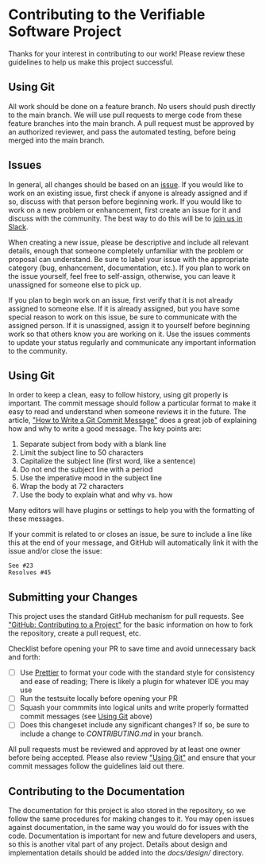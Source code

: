 # Contributing to the Verifiable Software Project

Thanks for your interest in contributing to our work! Please review these guidelines to help us make this project successful.

## Using Git

All work should be done on a feature branch. No users should push directly to the main branch. We will use pull requests to merge code from these feature branches into the main branch. A pull request must be approved by an authorized reviewer, and pass the automated testing, before being merged into the main branch.

## Issues

In general, all changes should be based on an [issue](https://github.com/verifiablesoftware/vsw/issues). If you would like to work on an existing issue, first check if anyone is already assigned and if so, discuss with that person before beginning work. If you would like to work on a new problem or enhancement, first create an issue for it and discuss with the community. The best way to do this will be to [join us in Slack](https://forms.office.com/Pages/ResponsePage.aspx?id=8o_uD7KjGECcdTodVZH-3OiciJKG_BJHrqMNgnsFFqtUOVZLWlhMTDJLVUxYTk1UWFBOSkMzM0pESy4u).

When creating a new issue, please be descriptive and include all relevant details, enough that someone completely unfamiliar with the problem or proposal can understand. Be sure to label your issue with the appropriate category (bug, enhancement, documentation, etc.). If you plan to work on the issue yourself, feel free to self-assign, otherwise, you can leave it unassigned for someone else to pick up.

If you plan to begin work on an issue, first verify that it is not already assigned to someone else. If it is already assigned, but you have some special reason to work on this issue, be sure to communicate with the assigned person. If it is unassigned, assign it to yourself before beginning work so that others know you are working on it. Use the issues comments to update your status regularly and communicate any important information to the community.

## Using Git

In order to keep a clean, easy to follow history, using git properly is important. The commit message should follow a particular format to make it easy to read and understand when someone reviews it in the future. The article, ["How to Write a Git Commit Message"](https://chris.beams.io/posts/git-commit/) does a great job of explaining how and why to write a good message. The key points are:

1. Separate subject from body with a blank line
2. Limit the subject line to 50 characters
3. Capitalize the subject line (first word, like a sentence)
4. Do not end the subject line with a period
5. Use the imperative mood in the subject line
6. Wrap the body at 72 characters
7. Use the body to explain what and why vs. how

Many editors will have plugins or settings to help you with the formatting of these messages.

If your commit is related to or closes an issue, be sure to include a line like this at the end of your message, and GitHub will automatically link it with the issue and/or close the issue:

```
See #23
Resolves #45
```

## Submitting your Changes

This project uses the standard GitHub mechanism for pull requests. See ["GitHub: Contributing to a Project"](https://git-scm.com/book/en/v2/GitHub-Contributing-to-a-Project) for the basic information on how to fork the repository, create a pull request, etc.

Checklist before opening your PR to save time and avoid unnecessary back and forth:
- [ ] Use [Prettier](https://prettier.io/) to format your code with the standard style for consistency and ease of reading; There is likely a plugin for whatever IDE you may use
- [ ] Run the testsuite locally before opening your PR
- [ ] Squash your commmits into logical units and write properly formatted commit messages (see [Using Git](#using-git) above)
- [ ] Does this changeset include any significant changes? If so, be sure to include a change to *CONTRIBUTING.md* in your branch.

All pull requests must be reviewed and approved by at least one owner before being accepted. Please also review ["Using Git"](using-git) and ensure that your commit messages follow the guidelines laid out there.

## Contributing to the Documentation

The documentation for this project is also stored in the repository, so we follow the same procedures for making changes to it. You may open issues against documentation, in the same way you would do for issues with the code. Documentation is important for new and future developers and users, so this is another vital part of any project. Details about design and implementation details should be added into the *docs/design/* directory.
